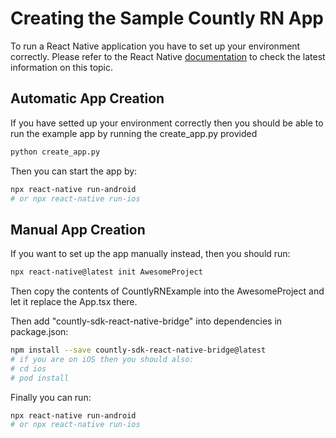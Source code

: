 # Creating the Sample Countly RN App

To run a React Native application you have to set up your environment correctly.
Please refer to the React Native [documentation](https://reactnative.dev/docs/environment-setup) to check the latest information on this topic.

## Automatic App Creation

If you have setted up your environment correctly then you should be able to run the example app by running the create_app.py provided

```bash
python create_app.py
```

Then you can start the app by:

```bash
npx react-native run-android 
# or npx react-native run-ios
```

## Manual App Creation

If you want to set up the app manually instead, then you should run:

```bash
npx react-native@latest init AwesomeProject
```

Then copy the contents of CountlyRNExample into the AwesomeProject and let it replace the App.tsx there.

Then add "countly-sdk-react-native-bridge" into dependencies in package.json:

```bash
npm install --save countly-sdk-react-native-bridge@latest
# if you are on iOS then you should also:
# cd ios
# pod install
```

Finally you can run:

```bash
npx react-native run-android 
# or npx react-native run-ios
```
